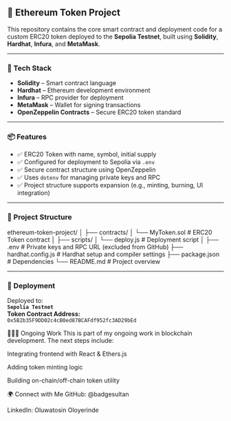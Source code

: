 ## 🚀 Ethereum Token Project

This repository contains the core smart contract and deployment code for a custom ERC20 token deployed to the **Sepolia Testnet**, built using **Solidity**, **Hardhat**, **Infura**, and **MetaMask**.

---

### 🧱 Tech Stack
- **Solidity** – Smart contract language  
- **Hardhat** – Ethereum development environment  
- **Infura** – RPC provider for deployment  
- **MetaMask** – Wallet for signing transactions  
- **OpenZeppelin Contracts** – Secure ERC20 token standard  

---

### 📦 Features
- ✅ ERC20 Token with name, symbol, initial supply  
- ✅ Configured for deployment to Sepolia via `.env`  
- ✅ Secure contract structure using OpenZeppelin  
- ✅ Uses `dotenv` for managing private keys and RPC  
- ✅ Project structure supports expansion (e.g., minting, burning, UI integration)

---

### 📁 Project Structure
ethereum-token-project/
│
├── contracts/
│ └── MyToken.sol # ERC20 Token contract
│
├── scripts/
│ └── deploy.js # Deployment script
│
├── .env # Private keys and RPC URL (excluded from GitHub)
├── hardhat.config.js # Hardhat setup and compiler settings
├── package.json # Dependencies
└── README.md # Project overview

---

### 📡 Deployment
Deployed to:  
**`Sepolia Testnet`**  
**Token Contract Address:**  
`0x5B2b35F9DD02c4cB0ed87BCAFdf952fc3AD29bEd`

👨🏽‍💻 Ongoing Work
This is part of my ongoing work in blockchain development. The next steps include:

Integrating frontend with React & Ethers.js

Adding token minting logic

Building on-chain/off-chain token utility

🌍 Connect with Me
GitHub: @badgesultan

LinkedIn: Oluwatosin Oloyerinde